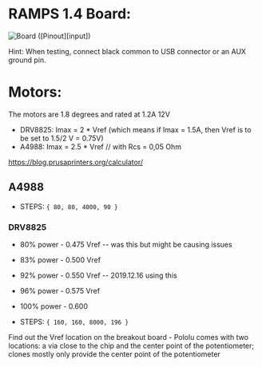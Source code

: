 # RAMPS 1.4 Board:

![Board][pinout] ([Pinout][input])

[pinout]: https://reprap.org/wiki/File:Arduinomega1-4connectors.png>

Hint: When testing, connect black common to USB connector or an AUX ground pin.

# Motors:

The motors are 1.8 degrees and rated at 1.2A 12V

- DRV8825: Imax = 2 * Vref   (which means if Imax = 1.5A, then Vref is to be set to 1.5/2 V = 0.75V)
- A4988:   Imax = 2.5 * Vref // with Rcs = 0,05 Ohm

<https://blog.prusaprinters.org/calculator/>

## A4988

- STEPS: `{ 80, 80, 4000, 90 }`

### DRV8825

- 80% power - 0.475 Vref  -- was this but might be causing issues
- 83% power - 0.500 Vref
- 92% power - 0.550 Vref  -- 2019.12.16 using this
- 96% power - 0.575 Vref
- 100% power - 0.600

- STEPS: `{ 160, 160, 8000, 196 }`

Find out the Vref location on the breakout board - Pololu comes with two
locations: a via close to the chip and the center point of the potentiometer;
clones mostly only provide the center point of the potentiometer
